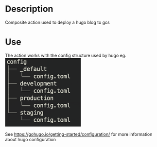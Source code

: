 # Description

Composite action used to deploy a hugo blog to gcs

# Use

The action works with the config structure used by hugo eg. 
![config-tree](images/hugo-config-tree.png)

See https://gohugo.io/getting-started/configuration/ for more information about hugo configuration